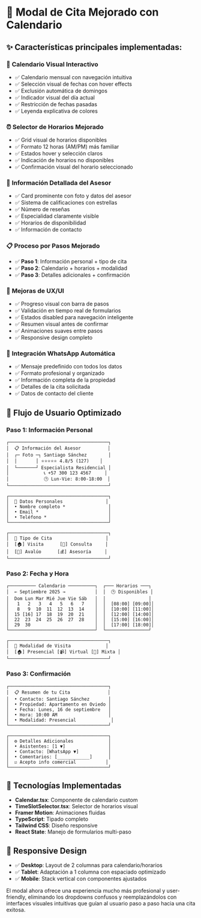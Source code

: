 # 📅 Modal de Cita Mejorado con Calendario

## ✨ Características principales implementadas:

### 🎯 **Calendario Visual Interactivo**
- ✅ Calendario mensual con navegación intuitiva
- ✅ Selección visual de fechas con hover effects
- ✅ Exclusión automática de domingos
- ✅ Indicador visual del día actual
- ✅ Restricción de fechas pasadas
- ✅ Leyenda explicativa de colores

### ⏰ **Selector de Horarios Mejorado**
- ✅ Grid visual de horarios disponibles
- ✅ Formato 12 horas (AM/PM) más familiar
- ✅ Estados hover y selección claros
- ✅ Indicación de horarios no disponibles
- ✅ Confirmación visual del horario seleccionado

### 👤 **Información Detallada del Asesor**
- ✅ Card prominente con foto y datos del asesor
- ✅ Sistema de calificaciones con estrellas
- ✅ Número de reseñas
- ✅ Especialidad claramente visible
- ✅ Horarios de disponibilidad
- ✅ Información de contacto

### 📋 **Proceso por Pasos Mejorado**
- ✅ **Paso 1**: Información personal + tipo de cita
- ✅ **Paso 2**: Calendario + horarios + modalidad
- ✅ **Paso 3**: Detalles adicionales + confirmación

### 🎨 **Mejoras de UX/UI**
- ✅ Progreso visual con barra de pasos
- ✅ Validación en tiempo real de formularios
- ✅ Estados disabled para navegación inteligente
- ✅ Resumen visual antes de confirmar
- ✅ Animaciones suaves entre pasos
- ✅ Responsive design completo

### 📱 **Integración WhatsApp Automática**
- ✅ Mensaje predefinido con todos los datos
- ✅ Formato profesional y organizado
- ✅ Información completa de la propiedad
- ✅ Detalles de la cita solicitada
- ✅ Datos de contacto del cliente

## 🔄 **Flujo de Usuario Optimizado**

### **Paso 1: Información Personal**
```
┌─────────────────────────────────────┐
│  📋 Información del Asesor          │
│  ┌─ Foto ─┐ Santiago Sánchez        │
│  │       │ ⭐⭐⭐⭐⭐ 4.8/5 (127)    │
│  └───────┘ Especialista Residencial │
│             📞 +57 300 123 4567     │
│             🕒 Lun-Vie: 8:00-18:00  │
└─────────────────────────────────────┘

┌─────────────────────────────────────┐
│  📝 Datos Personales                │
│  • Nombre completo *                │
│  • Email *                          │
│  • Teléfono *                       │
└─────────────────────────────────────┘

┌─────────────────────────────────────┐
│  🎯 Tipo de Cita                    │
│  [🏠] Visita      [💬] Consulta     │
│  [📄] Avalúo      [💰] Asesoría     │
└─────────────────────────────────────┘
```

### **Paso 2: Fecha y Hora**
```
┌────────── Calendario ──────────┐  ┌─── Horarios ───┐
│  ← Septiembre 2025 →           │  │  🕒 Disponibles │
│  Dom Lun Mar Mié Jue Vie Sáb   │  │                │
│   1   2   3   4   5   6   7    │  │  [08:00] [09:00]│
│   8   9  10  11  12  13  14    │  │  [10:00] [11:00]│
│  15 [16] 17  18  19  20  21    │  │  [12:00] [14:00]│
│  22  23  24  25  26  27  28    │  │  [15:00] [16:00]│
│  29  30                        │  │  [17:00] [18:00]│
└────────────────────────────────┘  └────────────────┘

┌─────────────────────────────────────┐
│  🎥 Modalidad de Visita             │
│  [🏠] Presencial [📹] Virtual [👥] Mixta │
└─────────────────────────────────────┘
```

### **Paso 3: Confirmación**
```
┌─────────────────────────────────────┐
│  📋 Resumen de tu Cita              │
│  • Contacto: Santiago Sánchez       │
│  • Propiedad: Apartamento en Oviedo │
│  • Fecha: Lunes, 16 de septiembre   │
│  • Hora: 10:00 AM                   │
│  • Modalidad: Presencial             │
└─────────────────────────────────────┘

┌─────────────────────────────────────┐
│  ⚙️ Detalles Adicionales             │
│  • Asistentes: [1 ▼]                │
│  • Contacto: [WhatsApp ▼]           │
│  • Comentarios: [____________]      │
│  ☑️ Acepto info comercial           │
└─────────────────────────────────────┘
```

## 🚀 **Tecnologías Implementadas**

- **Calendar.tsx**: Componente de calendario custom
- **TimeSlotSelector.tsx**: Selector de horarios visual
- **Framer Motion**: Animaciones fluidas
- **TypeScript**: Tipado completo
- **Tailwind CSS**: Diseño responsive
- **React State**: Manejo de formularios multi-paso

## 📱 **Responsive Design**

- ✅ **Desktop**: Layout de 2 columnas para calendario/horarios
- ✅ **Tablet**: Adaptación a 1 columna con espaciado optimizado
- ✅ **Mobile**: Stack vertical con componentes ajustados

El modal ahora ofrece una experiencia mucho más profesional y user-friendly, eliminando los dropdowns confusos y reemplazándolos con interfaces visuales intuitivas que guían al usuario paso a paso hacia una cita exitosa.
